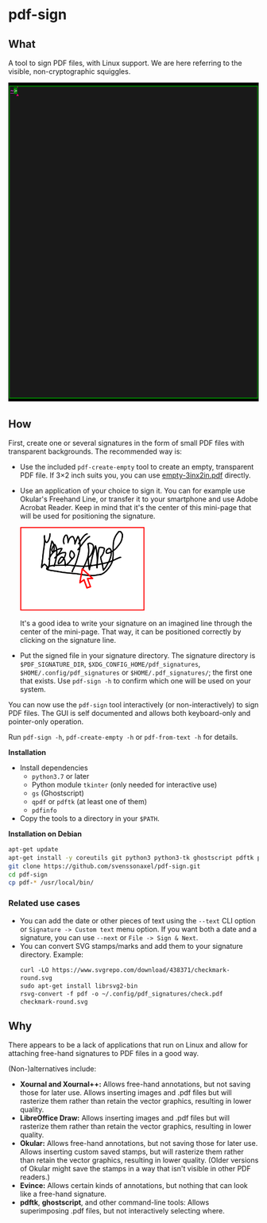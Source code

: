 # pdf-sign

## What

A tool to sign PDF files, with Linux support.
We are here referring to the visible, non-cryptographic squiggles.

![](README-example-use.gif)

## How

First, create one or several signatures in the form of small PDF files with transparent backgrounds.
The recommended way is:
* Use the included `pdf-create-empty` tool to create an empty, transparent PDF file.
  If 3×2 inch suits you, you can use [empty-3inx2in.pdf](empty-3inx2in.pdf) directly.
* Use an application of your choice to sign it.
  You can for example use Okular's Freehand Line, or transfer it to your smartphone and use Adobe Acrobat Reader.
  Keep in mind that it's the center of this mini-page that will be used for positioning the signature.

  <img src="README-example-signature.gif" width="250"/>

  It's a good idea to write your signature on an imagined line through the center of the mini-page.
  That way, it can be positioned correctly by clicking on the signature line.
* Put the signed file in your signature directory.
  The signature directory is `$PDF_SIGNATURE_DIR`, `$XDG_CONFIG_HOME/pdf_signatures`, `$HOME/.config/pdf_signatures` or `$HOME/.pdf_signatures/`; the first one that exists. Use `pdf-sign -h` to confirm which one will be used on your system.

You can now use the `pdf-sign` tool interactively (or non-interactively) to sign PDF files.
The GUI is self documented and allows both keyboard-only and pointer-only operation.

Run `pdf-sign -h`, `pdf-create-empty -h` or `pdf-from-text -h` for details.

**Installation**

* Install dependencies
  * `python3.7` or later
  * Python module `tkinter` (only needed for interactive use)
  * `gs` (Ghostscript)
  * `qpdf` or `pdftk` (at least one of them)
  * `pdfinfo`
* Copy the tools to a directory in your `$PATH`.

**Installation on Debian**

```sh
apt-get update
apt-get install -y coreutils git python3 python3-tk ghostscript pdftk poppler-utils
git clone https://github.com/svenssonaxel/pdf-sign.git
cd pdf-sign
cp pdf-* /usr/local/bin/
```

### Related use cases

* You can add the date or other pieces of text using the `--text` CLI option or `Signature -> Custom text` menu option.
  If you want both a date and a signature, you can use `--next` or `File -> Sign & Next`.
* You can convert SVG stamps/marks and add them to your signature directory. Example:
  ```
  curl -LO https://www.svgrepo.com/download/438371/checkmark-round.svg
  sudo apt-get install librsvg2-bin
  rsvg-convert -f pdf -o ~/.config/pdf_signatures/check.pdf checkmark-round.svg
  ```

## Why

There appears to be a lack of applications that run on Linux and allow for attaching free-hand signatures to PDF files in a good way.

(Non-)alternatives include:

* **Xournal and Xournal++:**
  Allows free-hand annotations, but not saving those for later use.
  Allows inserting images and .pdf files but will rasterize them rather than retain the vector graphics, resulting in lower quality.
* **LibreOffice Draw:**
  Allows inserting images and .pdf files but will rasterize them rather than retain the vector graphics, resulting in lower quality.
* **Okular:**
  Allows free-hand annotations, but not saving those for later use.
  Allows inserting custom saved stamps, but will rasterize them rather than retain the vector graphics, resulting in lower quality.
  (Older versions of Okular might save the stamps in a way that isn't visible in other PDF readers.)
* **Evince:**
  Allows certain kinds of annotations, but nothing that can look like a free-hand signature.
* **pdftk**, **ghostscript**, and other command-line tools:
  Allows superimposing .pdf files, but not interactively selecting where.
